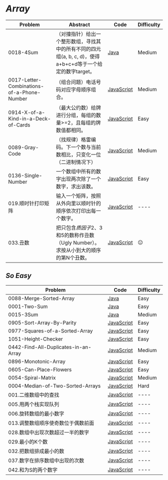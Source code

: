 # *Array*

|Problem|Abstract|Code|Difficulty|
| --- | --- | --- | --- |
|0018-4Sum|（对撞指针）给出一个整形数组，寻找其中的所有不同的四元组(a, b, c, d)，使得a+b+c+d等于一个给定的数字target。|[Java](../LeetCode/Java/0018-4Sum/src)|Medium|
|0017-Letter-Combinations-of-a-Phone-Number|（组合问题）电话号码对应字母顺序组合。|[JavaScript](../LeetCode/JavaScript/src/0017-Letter-Combinations-of-a-Phone-Number.js)|Medium|
|0914-X-of-a-Kind-in-a-Deck-of-Cards|（最大公约数）给牌进行分组，每组的数量>=2，且每组的牌数值都相同。|[JavaScript](../LeetCode/JavaScript/src/0914-X-of-a-Kind-in-a-Deck-of-Cards.js)|Easy|
|0089-Gray-Code|（找规律）格雷编码。下一个数与当前数相比，只变化一位（二进制情况下）|[JavaScript](../LeetCode/JavaScript/src/0089-Gray-Code.js)|Medium|
|0136-Single-Number|一个数组中所有的数字出现两次除了一个数字，求出该数。|[JavaScript](../LeetCode/JavaScript/src/0136-Single-Number.js)|Easy|
|019.顺时针打印矩阵|输入一个矩阵，按照从外向里以顺时针的顺序依次打印出每一个数字。|[JavaScript](../剑指Offer/JavaScript/src/019.顺时针打印矩阵.js)|----|
|033.丑数|把只包含*质因子*2、3和5的数称作丑数（Ugly Number）。求按从小到大的顺序的第N个丑数。|[JavaScript](../剑指Offer/JavaScript/src/033.丑数.js)|:expressionless:|

## *So Easy*
|Problem|Code|Difficulty|
| --- | --- | --- |
|0088-Merge-Sorted-Array|[Java](../LeetCode/Java/0088-Merge-Sorted-Array/src)|Easy|
|0001-Two-Sum|[Java](../LeetCode/Java/0001-Two-Sum/src)|Easy|
|0015-3Sum|[Java](../LeetCode/Java/0015-3Sum/src)|Medium|
|0905-Sort-Array-By-Parity|[JavaScript](../LeetCode/JavaScript/src/0905-Sort-Array-By-Parity.js)|Easy|
|0977-Squares-of-a-Sorted-Array|[JavaScript](../LeetCode/JavaScript/src/0977-Squares-of-a-Sorted-Array.js)|Easy|
|1051-Height-Checker|[JavaScript](../LeetCode/JavaScript/src/1051-Height-Checker.js)|Easy|
|0442-Find-All-Duplicates-in-an-Array|[JavaScript](../LeetCode/JavaScript/src/0442-Find-All-Duplicates-in-an-Array.js)|Medium|
|0896-Monotonic-Array|[JavaScript](../LeetCode/JavaScript/src/0896-Monotonic-Array.js)|Easy|
|0605-Can-Place-Flowers|[JavaScript](../LeetCode/JavaScript/src/0605-Can-Place-Flowers.js)|Easy|
|0054-Spiral-Matrix|[JavaScript](../LeetCode/JavaScript/src/0054-Spiral-Matrix.js)|Medium|
|0004-Median-of-Two-Sorted-Arrays|[JavaScript](../LeetCode/JavaScript/src/0004-Median-of-Two-Sorted-Arrays.js)|Hard|
|001.二维数组中的查找|[JavaScript](../剑指Offer/JavaScript/src/001.二维数组中的查找.js)|----|
|005.用两个栈实现队列|[JavaScript](../剑指Offer/JavaScript/src/005.用两个栈实现队列.js)|----|
|006.旋转数组的最小数字|[JavaScript](../剑指Offer/JavaScript/src/006.旋转数组的最小数字.js)|----|
|013.调整数组顺序使奇数位于偶数前面|[JavaScript](../剑指Offer/JavaScript/src/013.调整数组顺序使奇数位于偶数前面.js)|----|
|028.数组中出现次数超过一半的数字|[JavaScript](../剑指Offer/JavaScript/src/028.数组中出现次数超过一半的数字.js)|----|
|029.最小的K个数|[JavaScript](../剑指Offer/JavaScript/src/029.最小的K个数.js)|----|
|032.把数组排成最小的数|[JavaScript](../剑指Offer/JavaScript/src/032.把数组排成最小的数.js)|----|
|037.数字在排序数组中出现的次数|[JavaScript](../剑指Offer/JavaScript/src/037.数字在排序数组中出现的次数.js)|----|
|042.和为S的两个数字|[JavaScript](../剑指Offer/JavaScript/src/042.和为S的两个数字.js)|----|